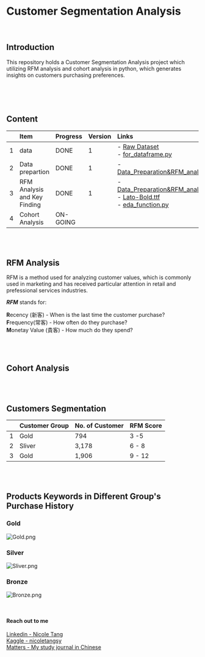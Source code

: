 # Customer Segmentation Analysis
<br>

## Introduction
This repository holds a Customer Segmentation Analysis project which utilizing RFM analysis and cohort analysis in python, which generates insights on customers purchasing preferences.<br><br>

<br><br>

## Content
|       | Item                             | Progress | Version | Links    |
| :---  | :---                                 | :---     |:---     |   :---   |
|   1   | data                        |      DONE|    1    |- [Raw Dataset](https://github.com/coletangsy/Recommendation-System-with-NLP/blob/main/amazon_co-ecommerce_sample.zip) <br> - [for_dataframe.py](https://github.com/coletangsy/Recommendation-System-with-NLP/blob/main/for_dataframe.py) |
|   2   | Data prepartion    |     DONE |   1     |- [Data_Preparation&RFM_analysis.ipynb](https://github.com/coletangsy/Customer-Segmentation-Analysis/blob/main/Data_Preparation%26RFM_analysis.ipynb)|
|   3   | RFM Analysis and Key Finding | DONE     | 1       | - [Data_Preparation&RFM_analysis.ipynb](https://github.com/coletangsy/Customer-Segmentation-Analysis/blob/main/Data_Preparation%26RFM_analysis.ipynb)<br>- [Lato-Bold.ttf](https://github.com/coletangsy/Customer-Segmentation-Analysis/blob/main/Lato-Bold.ttf)<br>- [eda_function.py](https://github.com/coletangsy/Customer-Segmentation-Analysis/blob/main/eda_function.py)|
|   4   | Cohort Analysis | ON-GOING |         | |

<br><br>

## RFM Analysis
RFM is a method used for analyzing customer values, which is commonly used in marketing and has received particular attention in retail and prefessional services industries.

***RFM*** stands for:

**R**ecency (新客) - When is the last time the customer purchase?<br>
**F**requency(常客) - How often do they purchase?<br>
**M**onetay Value (貴客) - How much do they spend?<br>

<br><br>

## Cohort Analysis

<br><br>

## Customers Segmentation

|       | Customer Group   | No. of Customer | RFM Score |
| :---  |:---              | :---            |  :---     |
|   1   | Gold             |         794     | 3 -5      |
|   2   | Sliver           |         3,178   | 6 - 8     |
|   3   | Gold             |         1,906   | 9 - 12    |

<br><br>

## Products Keywords in Different Group's Purchase History
### Gold
![Gold.png](https://github.com/coletangsy/Customer-Segmentation-Analysis/blob/main/example/Gold.png)<br>

### Silver
![Sliver.png](https://github.com/coletangsy/Customer-Segmentation-Analysis/blob/main/example/Sliver.png)<br>

### Bronze
![Bronze.png](https://github.com/coletangsy/Customer-Segmentation-Analysis/blob/main/example/Bronze.png)<br>



<br>

#### Reach out to me
[Linkedin - Nicole Tang](https://www.linkedin.com/in/nicoletangsy/)<br>   [Kaggle - nicoletangsy](https://www.kaggle.com/nicoletangsy)<br>    [Matters - My study journal in Chinese](https://matters.news/@coletangsy)
